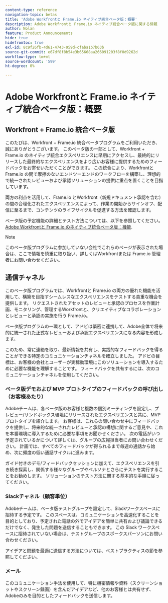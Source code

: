 ```yaml
---
content-type: reference
navigation-topic: betas
title: 'Adobe Workfrontと Frame.io ネイティブ統合ベータ版：概要'
description: Adobe Workfrontと Frame.io ネイティブ統合ベータ版に関する情報
author: Nolan
feature: Product Announcements
hide: true
hidefromtoc: true
exl-id: 8c9f26fb-4d61-4743-959d-cfaba1b7b63b
source-git-commit: e67df8f8b54e3b65668aa266091203f8f0d9262d
workflow-type: tm+mt
source-wordcount: '599'
ht-degree: 0%

---
```


# Adobe Workfrontと Frame.io ネイティブ統合ベータ版：概要

## Workfront + Frame.io 統合ベータ版

このたびは、Workfront + Frame.io 統合ベータプログラムをご利用いただき、誠にありがとうございます。 このベータ版の一部として、Workfront + Frame.io のネイティブ統合エクスペリエンスに早期にアクセスし、最終的にリリースした最終的なエクスペリエンスをより広いお客様に提供するためのフィードバックをお寄せいただくことができます。 この統合により、Workfrontと Frame.io の間で摩擦のないエンドツーエンドのワークフローを構築し、理想的で統一されたレビューおよび承認ソリューションの提供に重点を置くことを目指しています。

両方の利点を活用して、Frame.io とWorkfront（新規ドキュメント承認を含む）の間の合理化されたエクスペリエンスによって、作業の開始からサインオフ、配信に至るまで、コンテンツのライフサイクルを促進する方法を確認します。


ベータ版の予定機能の詳細とテスト方法については、以下を参照してください。 [Adobe Workfrontと Frame.io のネイティブ統合ベータ版：機能](/help/quicksilver/product-announcements/betas/frame-io-wf-integration-alpha/frame-io-wf-integration-alpha-features.md).

>[!NOTE]
>
>このベータ版プログラムに参加していない会社でこれらのページが表示された場合は、ここで情報を慎重に取り扱い、詳しくはWorkfrontまたは Frame.io 管理者にお問い合わせください。

## 通信チャネル

このベータ版プログラムでは、Workfrontと Frame.io の両方の優れた機能を活用して、構築を目指すシームレスなエクスペリエンスをテストする貴重な機会を提供します。 リクエストされたアセットのレビューと承認のプロセスを作業計画、モニタリング、管理するWorkfrontと、クリエイティブなコラボレーションとレビューと承認の実施を行う Frame.io。

ベータ版プログラムの一環として、アドビは緊密に連携して、Adobe全体で将来的に統一された正式なレビューおよび承認エクスペリエンスになる内容を形成します。

このため、常に連絡を取り、最新情報を共有し、実践的なフィードバックを得ることができる特定のコミュニケーションチャネルを確立しました。 アドビの目標は、お客様の会社とユーザーが実稼動環境にこのソリューションを導入するために必要な機能を理解することです。 フィードバックを共有するには、次のコミュニケーションチャネルを使用してください。

### ベータ版デモおよび MVP プロトタイプのフィードバックの呼び出し（お客様あたり）

Adobeチームは、各ベータ版のお客様と複数の個別ミーティングを設定し、プレビュー/サンドボックス環境にリリースされたエクスペリエンスと共に、MVP プロトタイプを紹介します。 お客様は、これらの問い合わせ中にフィードバックを提供し、将来的な統一されたレビューと承認の構想に関するご意見や、これを本番環境に導入するために必要な事項をお聞かせください。 次の電話がいつ予定されているかについて詳しくは、グループの広報担当者にお問い合わせください。 計画では、すべてのフィードバックが得られるまで毎週の通話から始め、次に頻度の低い通話サイクルに進みます。

ガイド付きのデモ/フィードバックセッションに加えて、エクスペリエンスを引き続き探索し、関係する様々なグループやペルソナとさらにテストを実行することをお勧めします。 ソリューションのテスト方法に関する基本的な手順に従ってください。

### Slackチャネル（顧客単位）

Adobeチームは、ベータ版テストグループを設定して、Slackワークスペースに招待する予定です。 このスペースは、コミュニケーションを高速化することを目的としており、予定された電話の外でアイデアを簡単に共有および議論できるだけでなく、発生した問題を送信することもできます。 この Slack ワークスペースに招待されていない場合は、テストグループのスポークスパーソンにお問い合わせください。

アイデアと問題を最適に送信する方法については、ベストプラクティスの節を参照してください。

### メール

このコミュニケーション手法を使用して、特に機密情報や資料（スクリーンショットやスクリーン録画）を含んだアイデアなど、他のお客様とは共有せず、Adobeのみを目的としたフィードバックを送信します。


<!--
## Send feedback 

We value your input and believe that your perspective is crucial in helping us create the best experience possible. Because we're specifically looking at understanding what capabilities would be required to have you adopt the solution in Production, please   

Mention it during our regular demo/feedback calls 

Share it on our beta program slack channel  

Or send it via e-mail to ossmann@adobe.com 

### How to best submit ideas 

Please try to give as much context as possible by describing 

The goal you want to achieve (aka "Job-to-be-done") 

the problem that keeps you from achieving this goal 

how a potential solution could look like 

Don't forget to include screenshots or screen recordings as well as examples to best describe your idea.  

## How to best submit issues / bugs 

In case you discover any issues or bugs please share them via our Slack channel so it's easier for the team to ask questions and have them resolved as soon as possible. 

Please try to give as much context as possible by answering the following questions: 

What did you expect to happen? 

What really happened? 

Steps to reproduce the issue?  

Please attach a screenshot if possible -->
